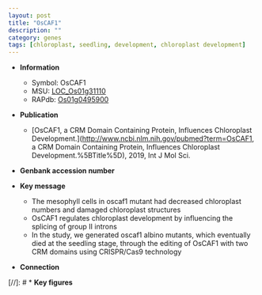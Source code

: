 ```yaml
---
layout: post
title: "OsCAF1"
description: ""
category: genes
tags: [chloroplast, seedling, development, chloroplast development]
---
```


* **Information**  
    + Symbol: OsCAF1  
    + MSU: [LOC_Os01g31110](http://rice.uga.edu/cgi-bin/ORF_infopage.cgi?orf=LOC_Os01g31110)  
    + RAPdb: [Os01g0495900](https://rapdb.dna.affrc.go.jp/locus/?name=Os01g0495900)  

* **Publication**  
    + [OsCAF1, a CRM Domain Containing Protein, Influences Chloroplast Development.](http://www.ncbi.nlm.nih.gov/pubmed?term=OsCAF1, a CRM Domain Containing Protein, Influences Chloroplast Development.%5BTitle%5D), 2019, Int J Mol Sci.

* **Genbank accession number**  

* **Key message**  
    + The mesophyll cells in oscaf1 mutant had decreased chloroplast numbers and damaged chloroplast structures
    + OsCAF1 regulates chloroplast development by influencing the splicing of group II introns
    + In the study, we generated oscaf1 albino mutants, which eventually died at the seedling stage, through the editing of OsCAF1 with two CRM domains using CRISPR/Cas9 technology

* **Connection**  

[//]: # * **Key figures**  


